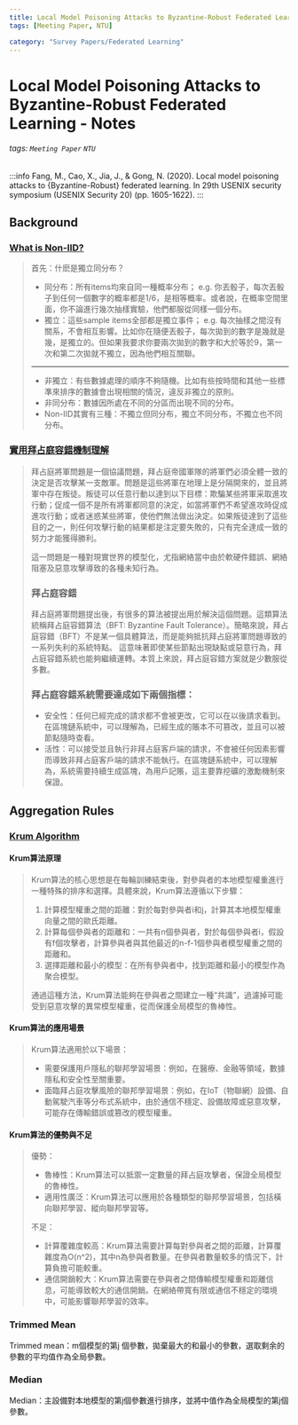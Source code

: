 ```yaml
---
title: Local Model Poisoning Attacks to Byzantine-Robust Federated Learning - Notes
tags: [Meeting Paper, NTU]

category: "Survey Papers/Federated Learning"
---
```


# Local Model Poisoning Attacks to Byzantine-Robust Federated Learning - Notes
###### tags: `Meeting Paper` `NTU`
:::info
Fang, M., Cao, X., Jia, J., & Gong, N. (2020). Local model poisoning attacks to {Byzantine-Robust} federated learning. In 29th USENIX security symposium (USENIX Security 20) (pp. 1605-1622).
:::
## Background
### [What is Non-IID?](https://www.zhihu.com/question/395555567)
> 首先：什麽是獨立同分布？
> * 同分布：所有items均來自同一種概率分布； e.g. 你丟骰子，每次丟骰子到任何一個數字的概率都是1/6，是相等概率。或者說，在概率空間里面，你不論進行幾次抽樣實驗，他們都服從同樣一個分布。
> * 獨立：這些sample items全部都是獨立事件； e.g. 每次抽樣之間沒有關系，不會相互影響。比如你在隨便丟骰子，每次拋到的數字是幾就是幾，是獨立的。但如果我要求你要兩次拋到的數字和大於等於9，第一次和第二次拋就不獨立，因為他們相互關聯。
> ---
> * 非獨立：有些數據處理的順序不夠隨機。比如有些按時間和其他一些標準來排序的數據會出現相關的情況，違反非獨立的原則。
> * 非同分布：數據因所處在不同的分區而出現不同的分布。
> * Non-IID其實有三種：不獨立但同分布，獨立不同分布，不獨立也不同分布。


### [實用拜占庭容錯機制理解](https://zhuanlan.zhihu.com/p/217827966)
> 拜占庭將軍問題是一個協議問題，拜占庭帝國軍隊的將軍們必須全體一致的決定是否攻擊某一支敵軍。問題是這些將軍在地理上是分隔開來的，並且將軍中存在叛徒。叛徒可以任意行動以達到以下目標：欺騙某些將軍采取進攻行動；促成一個不是所有將軍都同意的決定，如當將軍們不希望進攻時促成進攻行動；或者迷惑某些將軍，使他們無法做出決定。如果叛徒達到了這些目的之一，則任何攻擊行動的結果都是注定要失敗的，只有完全達成一致的努力才能獲得勝利。
>
> 這一問題是一種對現實世界的模型化，尤指網絡當中由於軟硬件錯誤、網絡阻塞及惡意攻擊導致的各種未知行為。
>
> ### 拜占庭容錯
> 拜占庭將軍問題提出後，有很多的算法被提出用於解決這個問題。這類算法統稱拜占庭容錯算法（BFT: Byzantine Fault Tolerance）。簡略來說，拜占庭容錯（BFT）不是某一個具體算法，而是能夠抵抗拜占庭將軍問題導致的一系列失利的系統特點。 這意味著即使某些節點出現缺點或惡意行為，拜占庭容錯系統也能夠繼續運轉。本質上來說，拜占庭容錯方案就是少數服從多數。
> ### 拜占庭容錯系統需要達成如下兩個指標：
> * 安全性：任何已經完成的請求都不會被更改，它可以在以後請求看到。在區塊鏈系統中，可以理解為，已經生成的賬本不可篡改，並且可以被節點隨時查看。
> * 活性：可以接受並且執行非拜占庭客戶端的請求，不會被任何因素影響而導致非拜占庭客戶端的請求不能執行。在區塊鏈系統中，可以理解為，系統需要持續生成區塊，為用戶記賬，這主要靠挖礦的激勵機制來保證。

## Aggregation Rules
### [Krum Algorithm](https://www.royc30ne.com/krum-algorithm/)
#### Krum算法原理
> Krum算法的核心思想是在每輪訓練結束後，對參與者的本地模型權重進行一種特殊的排序和選擇。具體來說，Krum算法遵循以下步驟：
> 1. 計算模型權重之間的距離：對於每對參與者i和j，計算其本地模型權重向量之間的歐氏距離。
> 2. 計算每個參與者的距離和：一共有n個參與者，對於每個參與者i，假設有f個攻擊者，計算參與者與其他最近的n-f-1個參與者模型權重之間的距離和。
> 3. 選擇距離和最小的模型：在所有參與者中，找到距離和最小的模型作為聚合模型。
>
> 通過這種方法，Krum算法能夠在參與者之間建立一種“共識”，過濾掉可能受到惡意攻擊的異常模型權重，從而保護全局模型的魯棒性。

#### Krum算法的應用場景
> Krum算法適用於以下場景：
> * 需要保護用戶隱私的聯邦學習場景：例如，在醫療、金融等領域，數據隱私和安全性至關重要。
> * 面臨拜占庭攻擊風險的聯邦學習場景：例如，在IoT（物聯網）設備、自動駕駛汽車等分布式系統中，由於通信不穩定、設備故障或惡意攻擊，可能存在傳輸錯誤或篡改的模型權重。

#### Krum算法的優勢與不足
> 優勢：
> * 魯棒性：Krum算法可以抵禦一定數量的拜占庭攻擊者，保證全局模型的魯棒性。
> * 適用性廣泛：Krum算法可以應用於各種類型的聯邦學習場景，包括橫向聯邦學習、縱向聯邦學習等。
>
> 不足：
> * 計算覆雜度較高：Krum算法需要計算每對參與者之間的距離，計算覆雜度為O(n^2)，其中n為參與者數量。在參與者數量較多的情況下，計算負擔可能較重。
> * 通信開銷較大：Krum算法需要在參與者之間傳輸模型權重和距離信息，可能導致較大的通信開銷。在網絡帶寬有限或通信不穩定的環境中，可能影響聯邦學習的效率。

### Trimmed Mean
Trimmed mean：m個模型的第j 個參數，拋棄最大的和最小的參數，選取剩余的參數的平均值作為全局參數。

### Median
Median：主設備對本地模型的第j個參數進行排序，並將中值作為全局模型的第j個參數。